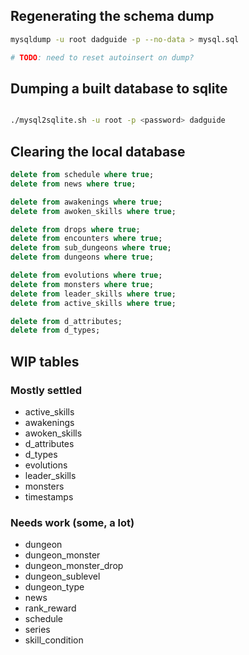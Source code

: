## Regenerating the schema dump

```bash
mysqldump -u root dadguide -p --no-data > mysql.sql

# TODO: need to reset autoinsert on dump?
```

## Dumping a built database to sqlite

```bash

./mysql2sqlite.sh -u root -p <password> dadguide
```

## Clearing the local database

```sql
delete from schedule where true;
delete from news where true;

delete from awakenings where true;
delete from awoken_skills where true;

delete from drops where true;
delete from encounters where true;
delete from sub_dungeons where true;
delete from dungeons where true;

delete from evolutions where true;
delete from monsters where true;
delete from leader_skills where true;
delete from active_skills where true;

delete from d_attributes;
delete from d_types;
```

## WIP tables

### Mostly settled

* active_skills
* awakenings
* awoken_skills
* d_attributes
* d_types
* evolutions
* leader_skills
* monsters
* timestamps

### Needs work (some, a lot)

* dungeon
* dungeon_monster
* dungeon_monster_drop
* dungeon_sublevel
* dungeon_type
* news
* rank_reward
* schedule
* series
* skill_condition

